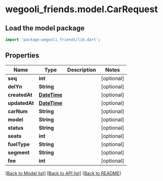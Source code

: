 # wegooli_friends.model.CarRequest

## Load the model package

```dart
import 'package:wegooli_friends/lib.dart';
```

## Properties

| Name          | Type                        | Description | Notes      |
| ------------- | --------------------------- | ----------- | ---------- |
| **seq**       | **int**                     |             | [optional] |
| **delYn**     | **String**                  |             | [optional] |
| **createdAt** | [**DateTime**](DateTime.md) |             | [optional] |
| **updatedAt** | [**DateTime**](DateTime.md) |             | [optional] |
| **carNum**    | **String**                  |             | [optional] |
| **model**     | **String**                  |             | [optional] |
| **status**    | **String**                  |             | [optional] |
| **seats**     | **int**                     |             | [optional] |
| **fuelType**  | **String**                  |             | [optional] |
| **segment**   | **String**                  |             | [optional] |
| **fee**       | **int**                     |             | [optional] |

[[Back to Model list]](../README.md#documentation-for-models)
[[Back to API list]](../README.md#documentation-for-api-endpoints)
[[Back to README]](../README.md)

